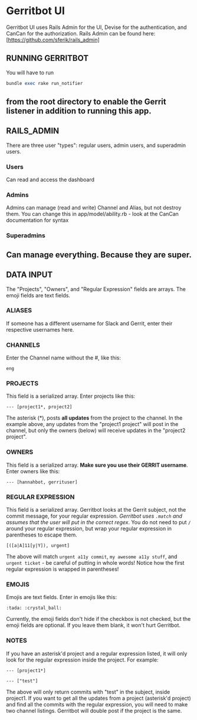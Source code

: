 # Gerritbot UI
Gerritbot UI uses Rails Admin for the UI, Devise for the authentication, and CanCan for the authorization. Rails Admin can be found here: [https://github.com/sferik/rails_admin]
## RUNNING GERRITBOT
You will have to run
```ruby
bundle exec rake run_notifier
```
from the root directory to enable the Gerrit listener in addition to running this app.
---
## RAILS_ADMIN
There are three user "types": regular users, admin users, and superadmin users.
### Users
Can read and access the dashboard
### Admins
Admins can manage (read and write) Channel and Alias, but not destroy them. You can change this in app/model/ability.rb - look at the CanCan documentation for syntax
### Superadmins
Can manage everything. Because they are super.
---
## DATA INPUT
The "Projects", "Owners", and "Regular Expression" fields are arrays. The emoji fields are text fields.

### ALIASES
If someone has a different username for Slack and Gerrit, enter their respective usernames here.

### CHANNELS
Enter the Channel name without the #, like this:
```
eng
```

### PROJECTS
This field is a serialized array. Enter projects like this:
```
--- [project1*, project2]
```
The asterisk (*), posts **all updates** from the project to the channel. In the example above, any updates from the "project1 project" will post in the channel, but only the owners (below) will receive updates in the "project2 project".

### OWNERS
This field is a serialized array. **Make sure you use their GERRIT username**. Enter owners like this:
```
--- [hannahbot, gerrituser]
```

### REGULAR EXPRESSION
This field is a serialized array. Gerritbot looks at the Gerrit subject, not the commit message, for your regular expression. *Gerritbot uses `.match` and assumes that the user will put in the correct regex*. You do not need to put `/` around your regular expression, but wrap your regular expression in parentheses to escape them.

```
[([a|A]11[y|Y]), urgent]
```
The above will match
`urgent a11y commit`, `my awesome a11y stuff`, and `urgent ticket` - be careful of putting in whole words! Notice how the first regular expression is wrapped in parentheses!

### EMOJIS
Emojis are text fields. Enter in emojis like this:
```
:tada: :crystal_ball:
```
Currently, the emoji fields don't hide if the checkbox is not checked, but the emoji fields are optional. If you leave them blank, it won't hurt Gerritbot.

### NOTES
If you have an asterisk'd project and a regular expression listed, it will only look for the regular expression inside the project. For example:

`--- [project1*]`

`--- ["test"]`


The above will only return commits with "test" in the subject, inside project1. If you want to get all the updates from a project (asterisk'd project) and find all the commits with the regular expression, you will need to make two channel listings. Gerritbot will double post if the project is the same.
